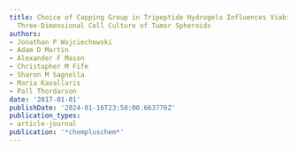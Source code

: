 ```yaml
---
title: Choice of Capping Group in Tripeptide Hydrogels Influences Viability in the
  Three-Dimensional Cell Culture of Tumor Spheroids
authors:
- Jonathan P Wojciechowski
- Adam D Martin
- Alexander F Mason
- Christopher M Fife
- Sharon M Sagnella
- Maria Kavallaris
- Pall Thordarson
date: '2017-01-01'
publishDate: '2024-01-16T23:58:00.663776Z'
publication_types:
- article-journal
publication: '*chempluschem*'
---
```

